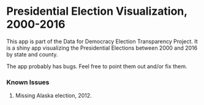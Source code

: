 # Presidential Election Visualization, 2000-2016

This app is part of the Data for Democracy Election Transparency Project.  It is a shiny app visualizing the Presidential Elections between 2000 and 2016 by state and county.

The app probably has bugs.  Feel free to point them out and/or fix them.

### Known Issues
1. Missing Alaska election, 2012.
